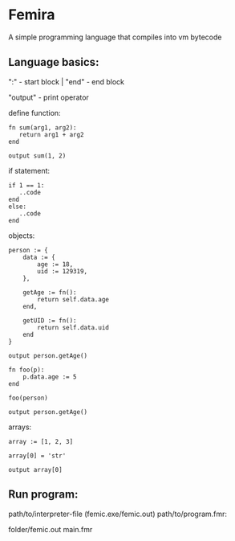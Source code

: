 # Femira

A simple programming language that compiles into vm bytecode

## Language basics:

":" - start block |
"end" - end block

"output" - print operator

define function:

```
fn sum(arg1, arg2):
   return arg1 + arg2
end

output sum(1, 2)
```

if statement:

```
if 1 == 1:
   ..code
end
else:
   ..code
end
```

objects:

```
person := {
    data := {
        age := 18,
        uid := 129319,
    },

    getAge := fn():
        return self.data.age
    end,

    getUID := fn():
        return self.data.uid
    end
}

output person.getAge()

fn foo(p):
    p.data.age := 5
end 

foo(person)

output person.getAge()
```

arrays:

```
array := [1, 2, 3]

array[0] = 'str'

output array[0]
```

## Run program:

path/to/interpreter-file (femic.exe/femic.out) path/to/program.fmr:

folder/femic.out main.fmr
